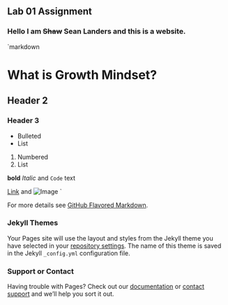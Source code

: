 ## Lab 01 Assignment


### Hello I am ~~Shaw~~ Sean Landers and this is a website.


`markdown

# What is Growth Mindset?
## Header 2
### Header 3

- Bulleted
- List

1. Numbered
2. List

**bold** *Italic* and `Code` text

[Link](url) and ![Image](src)
`


For more details see [GitHub Flavored Markdown](https://guides.github.com/features/mastering-markdown/).

### Jekyll Themes

Your Pages site will use the layout and styles from the Jekyll theme you have selected in your [repository settings](https://github.com/seanlanders92/Mastersite/settings). The name of this theme is saved in the Jekyll `_config.yml` configuration file.

### Support or Contact

Having trouble with Pages? Check out our [documentation](https://help.github.com/categories/github-pages-basics/) or [contact support](https://github.com/contact) and we’ll help you sort it out.

